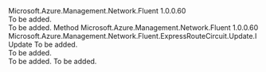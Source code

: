 <Type Name="IWithBandwidth" FullName="Microsoft.Azure.Management.Network.Fluent.ExpressRouteCircuit.Update.IWithBandwidth">
  <TypeSignature Language="C#" Value="public interface IWithBandwidth" />
  <TypeSignature Language="ILAsm" Value=".class public interface auto ansi abstract IWithBandwidth" />
  <TypeSignature Language="DocId" Value="T:Microsoft.Azure.Management.Network.Fluent.ExpressRouteCircuit.Update.IWithBandwidth" />
  <TypeSignature Language="VB.NET" Value="Public Interface IWithBandwidth" />
  <TypeSignature Language="F#" Value="type IWithBandwidth = interface" />
  <AssemblyInfo>
    <AssemblyName>Microsoft.Azure.Management.Network.Fluent</AssemblyName>
    <AssemblyVersion>1.0.0.60</AssemblyVersion>
  </AssemblyInfo>
  <Interfaces />
  <Docs>
    <summary>To be added.</summary>
    <remarks>To be added.</remarks>
  </Docs>
  <Members>
    <Member MemberName="WithBandwidthInMbps">
      <MemberSignature Language="C#" Value="public Microsoft.Azure.Management.Network.Fluent.ExpressRouteCircuit.Update.IUpdate WithBandwidthInMbps (int bandwidthInMbps);" />
      <MemberSignature Language="ILAsm" Value=".method public hidebysig newslot virtual instance class Microsoft.Azure.Management.Network.Fluent.ExpressRouteCircuit.Update.IUpdate WithBandwidthInMbps(int32 bandwidthInMbps) cil managed" />
      <MemberSignature Language="DocId" Value="M:Microsoft.Azure.Management.Network.Fluent.ExpressRouteCircuit.Update.IWithBandwidth.WithBandwidthInMbps(System.Int32)" />
      <MemberSignature Language="VB.NET" Value="Public Function WithBandwidthInMbps (bandwidthInMbps As Integer) As IUpdate" />
      <MemberSignature Language="F#" Value="abstract member WithBandwidthInMbps : int -&gt; Microsoft.Azure.Management.Network.Fluent.ExpressRouteCircuit.Update.IUpdate" Usage="iWithBandwidth.WithBandwidthInMbps bandwidthInMbps" />
      <MemberType>Method</MemberType>
      <AssemblyInfo>
        <AssemblyName>Microsoft.Azure.Management.Network.Fluent</AssemblyName>
        <AssemblyVersion>1.0.0.60</AssemblyVersion>
      </AssemblyInfo>
      <ReturnValue>
        <ReturnType>Microsoft.Azure.Management.Network.Fluent.ExpressRouteCircuit.Update.IUpdate</ReturnType>
      </ReturnValue>
      <Parameters>
        <Parameter Name="bandwidthInMbps" Type="System.Int32" />
      </Parameters>
      <Docs>
        <param name="bandwidthInMbps">To be added.</param>
        <summary>To be added.</summary>
        <returns>To be added.</returns>
        <remarks>To be added.</remarks>
      </Docs>
    </Member>
  </Members>
</Type>